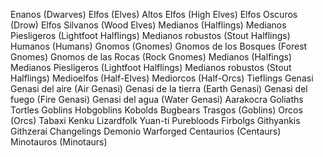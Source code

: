 Enanos (Dwarves)
Elfos (Elves)
Altos Elfos (High Elves)
Elfos Oscuros (Drow)
Elfos Silvanos (Wood Elves)
Medianos (Halflings)
Medianos Piesligeros (Lightfoot Halflings)
Medianos robustos (Stout Halflings)
Humanos (Humans)
Gnomos (Gnomes)
Gnomos de los Bosques (Forest Gnomes)
Gnomos de las Rocas (Rock Gnomes)
Medianos (Halfings)
Medianos Piesligeros (Lightfoot Halflings)
Medianos robustos (Stout Halflings)
Medioelfos (Half-Elves)
Mediorcos (Half-Orcs)
Tieflings
Genasi
Genasi del aire (Air Genasi)
Genasi de la tierra (Earth Genasi)
Genasi del fuego (Fire Genasi)
Genasi del agua (Water Genasi)
Aarakocra
Goliaths
Tortles
Goblins
Hobgoblins
Kobolds
Bugbears
Trasgos (Goblins)
Orcos (Orcs)
Tabaxi
Kenku
Lizardfolk
Yuan-ti Purebloods
Firbolgs
Githyankis
Githzerai
Changelings
Demonio
Warforged
Centaurios (Centaurs)
Minotauros (Minotaurs)